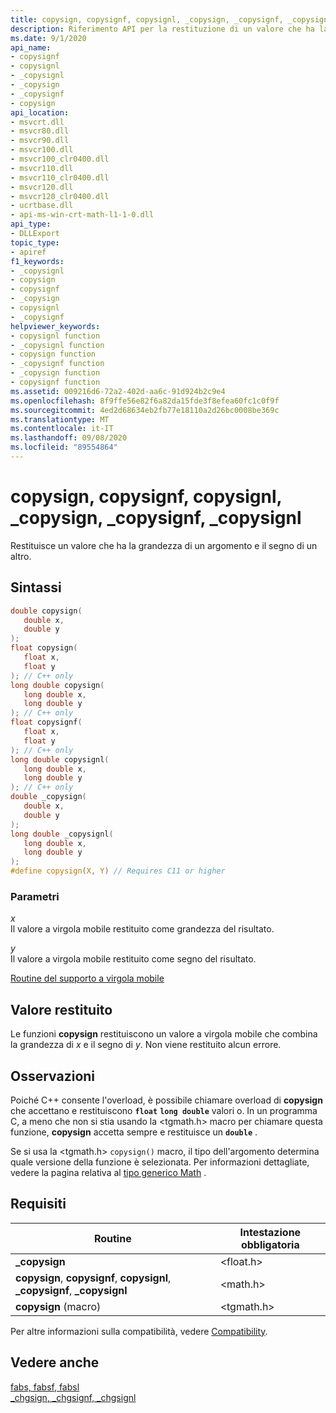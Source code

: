 ```yaml
---
title: copysign, copysignf, copysignl, _copysign, _copysignf, _copysignl
description: Riferimento API per la restituzione di un valore che ha la grandezza di un argomento e il segno di un altro tramite copysign ()
ms.date: 9/1/2020
api_name:
- copysignf
- copysignl
- _copysignl
- _copysign
- _copysignf
- copysign
api_location:
- msvcrt.dll
- msvcr80.dll
- msvcr90.dll
- msvcr100.dll
- msvcr100_clr0400.dll
- msvcr110.dll
- msvcr110_clr0400.dll
- msvcr120.dll
- msvcr120_clr0400.dll
- ucrtbase.dll
- api-ms-win-crt-math-l1-1-0.dll
api_type:
- DLLExport
topic_type:
- apiref
f1_keywords:
- _copysignl
- copysign
- copysignf
- _copysign
- copysignl
- _copysignf
helpviewer_keywords:
- copysignl function
- _copysignl function
- copysign function
- _copysignf function
- _copysign function
- copysignf function
ms.assetid: 009216d6-72a2-402d-aa6c-91d924b2c9e4
ms.openlocfilehash: 8f9ffe56e82f6a82da15fde3f8efea60fc1c0f9f
ms.sourcegitcommit: 4ed2d68634eb2fb77e18110a2d26bc0008be369c
ms.translationtype: MT
ms.contentlocale: it-IT
ms.lasthandoff: 09/08/2020
ms.locfileid: "89554864"
---
```

# <a name="copysign-copysignf-copysignl-_copysign-_copysignf-_copysignl"></a>copysign, copysignf, copysignl, _copysign, _copysignf, _copysignl

Restituisce un valore che ha la grandezza di un argomento e il segno di un altro.

## <a name="syntax"></a>Sintassi

```C
double copysign(
   double x,
   double y
);
float copysign(
   float x,
   float y
); // C++ only
long double copysign(
   long double x,
   long double y
); // C++ only
float copysignf(
   float x,
   float y
); // C++ only
long double copysignl(
   long double x,
   long double y
); // C++ only
double _copysign(
   double x,
   double y
);
long double _copysignl(
   long double x,
   long double y
);
#define copysign(X, Y) // Requires C11 or higher
```

### <a name="parameters"></a>Parametri

*x*\
Il valore a virgola mobile restituito come grandezza del risultato.

*y*\
Il valore a virgola mobile restituito come segno del risultato.

[Routine del supporto a virgola mobile](../../c-runtime-library/floating-point-support.md)

## <a name="return-value"></a>Valore restituito

Le funzioni **copysign** restituiscono un valore a virgola mobile che combina la grandezza di *x* e il segno di *y*. Non viene restituito alcun errore.

## <a name="remarks"></a>Osservazioni

Poiché C++ consente l'overload, è possibile chiamare overload di **copysign** che accettano e restituiscono **`float`** **`long double`** valori o. In un programma C, a meno che non si stia usando la \<tgmath.h> macro per chiamare questa funzione, **copysign** accetta sempre e restituisce un **`double`** .

Se si usa la \<tgmath.h> `copysign()` macro, il tipo dell'argomento determina quale versione della funzione è selezionata. Per informazioni dettagliate, vedere la pagina relativa al [tipo generico Math](../../c-runtime-library/tgmath.md) .

## <a name="requirements"></a>Requisiti

|Routine|Intestazione obbligatoria|
|-------------|---------------------|
|**_copysign**|\<float.h>|
|**copysign**, **copysignf**, **copysignl**, **_copysignf**, **_copysignl**|\<math.h>|
|**copysign** (macro) | \<tgmath.h> |

Per altre informazioni sulla compatibilità, vedere [Compatibility](../../c-runtime-library/compatibility.md).

## <a name="see-also"></a>Vedere anche

[fabs, fabsf, fabsl](fabs-fabsf-fabsl.md)<br/>
[_chgsign, _chgsignf, _chgsignl](chgsign-chgsignf-chgsignl.md)<br/>
